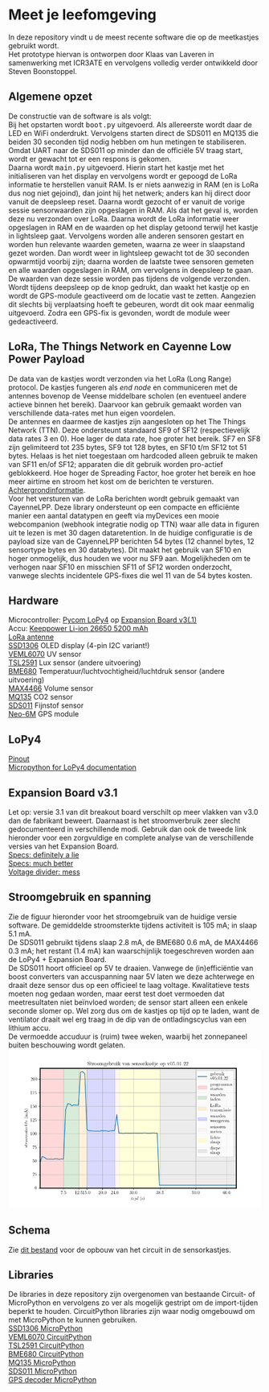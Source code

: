 # Meet je leefomgeving
In deze repository vindt u de meest recente software die op de meetkastjes gebruikt wordt.  
Het prototype hiervan is ontworpen door Klaas van Laveren in samenwerking met ICR3ATE en vervolgens volledig verder ontwikkeld door Steven Boonstoppel.  

## Algemene opzet
De constructie van de software is als volgt:  
Bij het opstarten wordt <kbd>boot.py</kbd> uitgevoerd. Als allereerste wordt daar de LED en WiFi onderdrukt. Vervolgens starten direct de SDS011 en MQ135 die beiden 30 seconden tijd nodig hebben om hun metingen te stabiliseren. Omdat UART naar de SDS011 op minder dan de officiële 5V traag start, wordt er gewacht tot er een respons is gekomen.  
Daarna wordt <kbd>main.py</kbd> uitgevoerd. Hierin start het kastje met het initialiseren van het display en vervolgens wordt er gepoogd de LoRa informatie te herstellen vanuit RAM. Is er niets aanwezig in RAM (en is LoRa dus nog niet gejoind), dan joint hij het netwerk; anders kan hij direct door vanuit de deepsleep reset. Daarna wordt gezocht of er vanuit de vorige sessie sensorwaarden zijn opgeslagen in RAM. Als dat het geval is, worden deze nu verzonden over LoRa.  Daarna wordt de LoRa informatie weer opgeslagen in RAM en de waarden op het display getoond terwijl het kastje in lightsleep gaat. Vervolgens worden alle anderen sensoren gestart en worden hun relevante waarden gemeten, waarna ze weer in slaapstand gezet worden. Dan wordt weer in lightsleep gewacht tot de 30 seconden opwarmtijd voorbij zijn; daarna worden de laatste twee sensoren gemeten en alle waarden opgeslagen in RAM, om vervolgens in deepsleep te gaan. De waarden van deze sessie worden pas tijdens de volgende verzonden.  
Wordt tijdens deepsleep op de knop gedrukt, dan waakt het kastje op en wordt de GPS-module geactiveerd om de locatie vast te zetten. Aangezien dit slechts bij verplaatsing hoeft te gebeuren, wordt dit ook maar eenmalig uitgevoerd. Zodra een GPS-fix is gevonden, wordt de module weer gedeactiveerd.  

## LoRa, The Things Network en Cayenne Low Power Payload
De data van de kastjes wordt verzonden via het LoRa (Long Range) protocol. De kastjes fungeren als *end node*  en communiceren met de antennes bovenop de Veense middelbare scholen (en eventueel andere actieve binnen het bereik). Daarvoor kan gebruik gemaakt worden van verschillende data-rates met hun eigen voordelen.  
De antennes en daarmee de kastjes zijn aangesloten op het The Things Network (TTN). Deze ondersteunt standaard SF9 of SF12 (respectievelijk data rates 3 en 0). Hoe lager de data rate, hoe groter het bereik. SF7 en SF8 zijn gelimiteerd tot 235 bytes, SF9 tot 128 bytes, en SF10 t/m SF12 tot 51 bytes. Helaas is het niet toegestaan om hardcoded alleen gebruik te maken van SF11 en/of SF12; apparaten die dit gebruik worden pro-actief geblokkeerd. Hoe hoger de Spreading Factor, hoe groter het bereik en hoe meer airtime en stroom het kost om de berichten te versturen. [Achtergrondinformatie](https://www.thethingsnetwork.org/forum/t/fair-use-policy-explained/1300).  
Voor het versturen van de LoRa berichten wordt gebruik gemaakt van CayenneLPP. Deze library ondersteunt op een compacte en efficiënte manier een aantal datatypen en geeft via myDevices een mooie webcompanion (webhook integratie nodig op TTN) waar alle data in figuren uit te lezen is met 30 dagen dataretention. In de huidige configuratie is de payload size van de CayenneLPP berichten 54 bytes (12 channel bytes, 12 sensortype bytes en 30 databytes). Dit maakt het gebruik van SF10 en hoger onmogelijk, dus houden we voor nu SF9 aan. Mogelijkheden om te verhogen naar SF10 en misschien SF11 of SF12 worden onderzocht, vanwege slechts incidentele GPS-fixes die wel 11 van de 54 bytes kosten.

## Hardware
Microcontroller: [Pycom LoPy4](https://pycom.io/product/lopy4/) op [Expansion Board v3(.1)](https://pycom.io/product/expansion-board-3-0/)  
Accu: [Keeppower Li-ion 26650 5200 mAh](https://www.keeppower.com.cn/products_detail.php?id=481)  
[LoRa antenne](https://www.antratek.nl/lora-antenna-kit?SID=afm3oiikld84flf5jkrgt1p1m7)  
[SSD1306](https://nl.aliexpress.com/item/32896971385.html?spm=a2g0o.productlist.0.0.52524abb6baLoT&algo_pvid=5b69281b-2a48-4f4a-8713-6caac2c8ef4f&algo_exp_id=5b69281b-2a48-4f4a-8713-6caac2c8ef4f-0&pdp_ext_f=%7B%22sku_id%22%3A%2210000001875162581%22%7D&pdp_pi=-1%3B1.86%3B-1%3BEUR+0.94%40salePrice%3BEUR%3Bsearch-mainSearch) OLED display (4-pin I2C variant!)  
[VEML6070](https://www.adafruit.com/product/2899) UV sensor  
[TSL2591](https://www.adafruit.com/product/1980) Lux sensor (andere uitvoering)  
[BME680](https://www.adafruit.com/product/3660) Temperatuur/luchtvochtigheid/luchtdruk sensor (andere uitvoering)  
[MAX4466](https://www.tinytronics.nl/shop/nl/sensoren/geluid/max4466-microfoon-versterker-module-met-microfoon) Volume sensor  
[MQ135](https://www.tinytronics.nl/shop/nl/sensoren/lucht/gas/mq-135-gas-sensor-module) CO2 sensor  
[SDS011](https://www.tinytronics.nl/shop/nl/sensoren/lucht/stof/nova-sds011-hoge-precisie-laser-stofsensor) Fijnstof sensor  
[Neo-6M](https://www.tinytronics.nl/shop/nl/communicatie-en-signalen/draadloos/gps/modules/gy-neo6mv2-gps-module) GPS module  

## LoPy4
[Pinout](https://docs.pycom.io/datasheets/development/lopy4/)  
[Micropython for LoPy4 documentation](https://docs.pycom.io/firmwareapi/)  

## Expansion Board v3.1
Let op: versie 3.1 van dit breakout board verschilt op meer vlakken van v3.0 dan de fabrikant beweert. Daarnaast is het stroomverbruik zeer slecht gedocumenteerd in verschillende modi. Gebruik dan ook de tweede link hieronder voor een zorgvuldige en complete analyse van de verschillende versies van het Expansion Board.  
[Specs: definitely a lie](https://docs.pycom.io/datasheets/expansionboards/expansion3/)  
[Specs: much better](https://gitlab.com/rcolistete/micropython-samples/-/blob/master/Pycom/Using_Expansion_Board_en.md)  
[Voltage divider: mess](https://community.hiveeyes.org/t/batterieuberwachung-voltage-divider-und-attenuation-fur-micropython-firmware/2128/46?page=2)  

## Stroomgebruik en spanning
Zie de figuur hieronder voor het stroomgebruik van de huidige versie software. De gemiddelde stroomsterkte tijdens activiteit is 105 mA; in slaap 5.1 mA.  
De SDS011 gebruikt tijdens slaap 2.8 mA, de BME680 0.6 mA, de MAX4466 0.3 mA; het restant (1.4 mA) kan waarschijnlijk toegeschreven worden aan de LoPy4 + Expansion Board.  
De SDS011 hoort officieel op 5V te draaien. Vanwege de (in)efficiëntie van boost converters van accuspanning naar 5V laten we deze achterwege en draait deze sensor dus op een officieel te laag voltage. Kwalitatieve tests moeten nog gedaan worden, maar eerst test doet vermoeden dat meetresultaten niet beïnvloed worden; de sensor start alleen een enkele seconde slomer op. Wel zorg dus om de kastjes op tijd op te laden, want de ventilator draait wel erg traag in de dip van de ontladingscyclus van een lithium accu.  
De vermoedde accuduur is (ruim) twee weken, waarbij het zonnepaneel buiten beschouwing wordt gelaten.  
![Stroomgebruik MJLO-12 op v05.01.22](Stroomgebruik_v05_01_22.png)

## Schema
Zie [dit bestand](Meet-je-leefomgeving-schematic.pdf) voor de opbouw van het circuit in de sensorkastjes.

## Libraries
De libraries in deze repository zijn overgenomen van bestaande Circuit- of MicroPython en vervolgens zo ver als mogelijk gestript om de import-tijden beperkt te houden. CircuitPython libraries zijn waar nodig omgebouwd om met MicroPython te kunnen gebruiken.  
[SSD1306 MicroPython](https://github.com/adafruit/micropython-adafruit-ssd1306/blob/master/ssd1306.py)  
[VEML6070 CircuitPython](https://github.com/adafruit/Adafruit_CircuitPython_VEML6070/blob/main/adafruit_veml6070.py)  
[TSL2591 CircuitPython](https://github.com/adafruit/Adafruit_CircuitPython_TSL2591/blob/main/adafruit_tsl2591.py)  
[BME680 CircuitPython](https://github.com/adafruit/Adafruit_CircuitPython_BME680/blob/main/adafruit_bme680.py)  
[MQ135 MicroPython](https://github.com/rubfi/MQ135/blob/master/mq135.py)  
[SDS011 MicroPython](https://github.com/alexmrqt/micropython-sds011/blob/master/sds011.py)  
[GPS decoder MicroPython](https://github.com/inmcm/micropyGPS/blob/master/micropyGPS.py)
